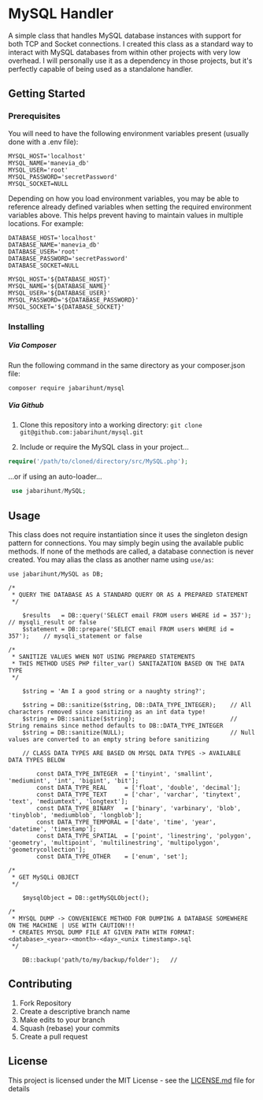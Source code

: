 # MySQL Handler

A simple class that handles MySQL database instances with support for both TCP and Socket connections.  I created this class as a standard way to interact with MySQL databases from within other projects with very low overhead.  I will personally use it as a dependency in those projects, but it's perfectly capable of being used as a standalone handler.

## Getting Started

### Prerequisites

You will need to have the following environment variables present (usually done with a .env file):

```dotenv
MYSQL_HOST='localhost'
MYSQL_NAME='manevia_db'
MYSQL_USER='root'
MYSQL_PASSWORD='secretPassword'
MYSQL_SOCKET=NULL
```

Depending on how you load environment variables, you may be able to reference already defined variables when setting the required environment variables above.  This helps prevent having to maintain values in multiple locations.  For example:

```dotenv
DATABASE_HOST='localhost'
DATABASE_NAME='manevia_db'
DATABASE_USER='root'
DATABASE_PASSWORD='secretPassword'
DATABASE_SOCKET=NULL

MYSQL_HOST='${DATABASE_HOST}'
MYSQL_NAME='${DATABASE_NAME}'
MYSQL_USER='${DATABASE_USER}'
MYSQL_PASSWORD='${DATABASE_PASSWORD}'
MYSQL_SOCKET='${DATABASE_SOCKET}'
```
### Installing

##### Via Composer

Run the following command in the same directory as your composer.json file:

`composer require jabarihunt/mysql`

##### Via Github

1. Clone this repository into a working directory: `git clone git@github.com:jabarihunt/mysql.git`

2. Include or require the MySQL class in your project...

```php
require('/path/to/cloned/directory/src/MySQL.php');
```
...or if using an auto-loader...

```php
 use jabarihunt/MySQL;
```

## Usage

This class does not require instantiation since it uses the singleton design pattern for connections.  You may simply begin using the available public methods.  If none of the methods are called, a database connection is never created.  You may alias the class as another name using `use/as`: 

```
use jabarihunt/MySQL as DB;

/*
 * QUERY THE DATABASE AS A STANDARD QUERY OR AS A PREPARED STATEMENT
 */

    $results   = DB::query('SELECT email FROM users WHERE id = 357');      // mysqli_result or false
    $statement = DB::prepare('SELECT email FROM users WHERE id = 357');    // mysqli_statement or false
    
/*
 * SANITIZE VALUES WHEN NOT USING PREPARED STATEMENTS
 * THIS METHOD USES PHP filter_var() SANITAZATION BASED ON THE DATA TYPE
 */

    $string = 'Am I a good string or a naughty string?';
    
    $string = DB::sanitize($string, DB::DATA_TYPE_INTEGER);    // All characters removed since sanitizing as an int data type!
    $string = DB::sanitize($string);                           // String remains since method defaults to DB::DATA_TYPE_INTEGER
    $string = DB::sanitize(NULL);                              // Null values are converted to an empty string before sanitizing
    
    // CLASS DATA TYPES ARE BASED ON MYSQL DATA TYPES -> AVAILABLE DATA TYPES BELOW
    
        const DATA_TYPE_INTEGER  = ['tinyint', 'smallint', 'mediumint', 'int', 'bigint', 'bit'];
        const DATA_TYPE_REAL     = ['float', 'double', 'decimal'];
        const DATA_TYPE_TEXT     = ['char', 'varchar', 'tinytext', 'text', 'mediumtext', 'longtext'];
        const DATA_TYPE_BINARY   = ['binary', 'varbinary', 'blob', 'tinyblob', 'mediumblob', 'longblob'];
        const DATA_TYPE_TEMPORAL = ['date', 'time', 'year', 'datetime', 'timestamp'];
        const DATA_TYPE_SPATIAL  = ['point', 'linestring', 'polygon', 'geometry', 'multipoint', 'multilinestring', 'multipolygon', 'geometrycollection'];
        const DATA_TYPE_OTHER    = ['enum', 'set'];
        
/*
 * GET MySQLi OBJECT
 */
 
    $mysqlObject = DB::getMySQLObject();
  
/*
 * MYSQL DUMP -> CONVENIENCE METHOD FOR DUMPING A DATABASE SOMEWHERE ON THE MACHINE | USE WITH CAUTION!!!
 * CREATES MYSQL DUMP FILE AT GIVEN PATH WITH FORMAT: <database>_<year>-<month>-<day>_<unix timestamp>.sql
 */
 
    DB::backup('path/to/my/backup/folder');   // 
```

## Contributing

1. Fork Repository
2. Create a descriptive branch name
3. Make edits to your branch
4. Squash (rebase) your commits
5. Create a pull request

## License

This project is licensed under the MIT License - see the [LICENSE.md](LICENSE.md) file for details